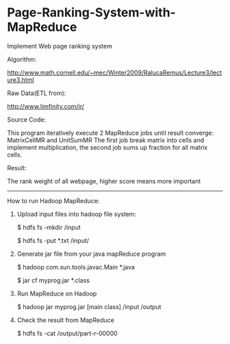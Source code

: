 # Page-Ranking-System-with-MapReduce
Implement Web page ranking system

Algorithm: 

http://www.math.cornell.edu/~mec/Winter2009/RalucaRemus/Lecture3/lecture3.html

Raw Data(ETL from): 

http://www.limfinity.com/ir/

Source Code:

This program iteratively execute 2 MapReduce jobs until result converge: MatrixCellMR and UnitSumMR
The first job break matrix into cells and implement multiplication, the second job sums up fraction for all matrix cells.

Result:

The rank weight of all webpage, higher score means more important 

--------------------------------------------------
How to run Hadoop MapReduce:

 1. Upload input files into hadoop file system:
    
    $ hdfs fs -mkdir /input
    
    $ hdfs fs -put *.txt /input/
    
 2. Generate jar file from your java mapReduce program
    
    $ hadoop com.sun.tools.javac.Main *.java
    
    $ jar cf myprog.jar *.class
 
 3. Run MapReduce on Hadoop
 
    $ hadoop jar myprog.jar [main class] /input /output
 
 4. Check the result from MapReduce
 
    $ hdfs fs -cat /output/part-r-00000
